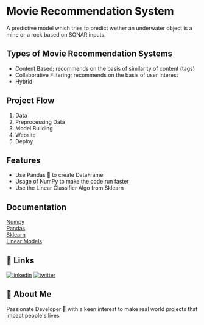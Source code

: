 
# Movie Recommendation System

A predictive model which tries to predict wether an underwater object is a mine or a rock based on SONAR inputs.

## Types of Movie Recommendation Systems
- Content Based; recommends on the basis of similarity of content (tags)
- Collaborative Filtering; recommends on the basis of user interest 
- Hybrid

## Project Flow
1. Data
2. Preprocessing Data
3. Model Building
4. Website
5. Deploy

## Features

- Use Pandas 🐼 to create DataFrame
- Usage of NumPy to make the code run faster
- Use the Linear Classifier Algo from Sklearn


## Documentation

[Numpy](https://numpy.org/doc/) \
[Pandas](https://pandas.pydata.org/docs/) \
[Sklearn](https://scikit-learn.org/0.21/documentation.html) \
[Linear Models](https://scikit-learn.org/stable/modules/linear_model.html) 


## 🔗 Links
[![linkedin](https://img.shields.io/badge/linkedin-0A66C2?style=for-the-badge&logo=linkedin&logoColor=white)](https://www.linkedin.com/in/anandan-mukherjee-a760ba180/)
[![twitter](https://img.shields.io/badge/twitter-1DA1F2?style=for-the-badge&logo=twitter&logoColor=white)](https://twitter.com/AnandanMukherj1)


## 🚀 About Me
Passionate Developer 🧟 with a keen interest to make real world projects that impact people's lives

